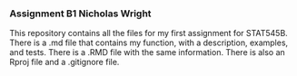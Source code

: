 ### Assignment B1 Nicholas Wright

This repository contains all the files for my first assignment for STAT545B. There is a .md file that contains my function, with a description, examples, and tests. There is a .RMD file with the same information. There is also an Rproj file and a .gitignore file.
